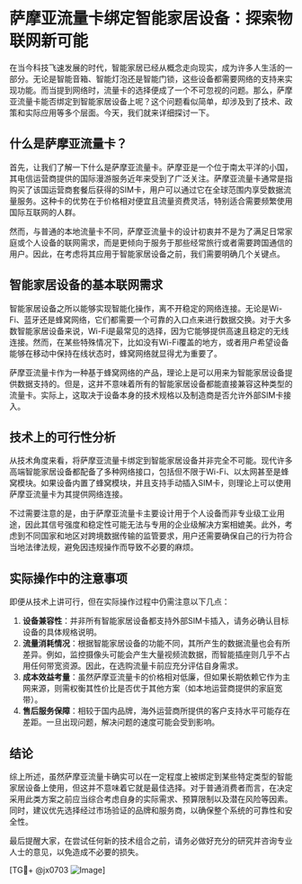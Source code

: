 # 萨摩亚流量卡绑定智能家居设备：探索物联网新可能

在当今科技飞速发展的时代，智能家居已经从概念走向现实，成为许多人生活的一部分。无论是智能音箱、智能灯泡还是智能门锁，这些设备都需要网络的支持来实现功能。而当提到网络时，流量卡的选择便成了一个不可忽视的问题。那么，萨摩亚流量卡能否绑定到智能家居设备上呢？这个问题看似简单，却涉及到了技术、政策和实际应用等多个层面。今天，我们就来详细探讨一下。

## 什么是萨摩亚流量卡？

首先，让我们了解一下什么是萨摩亚流量卡。萨摩亚是一个位于南太平洋的小国，其电信运营商提供的国际漫游服务近年来受到了广泛关注。萨摩亚流量卡通常是指购买了该国运营商套餐后获得的SIM卡，用户可以通过它在全球范围内享受数据流量服务。这种卡的优势在于价格相对便宜且流量资费灵活，特别适合需要频繁使用国际互联网的人群。

然而，与普通的本地流量卡不同，萨摩亚流量卡的设计初衷并不是为了满足日常家庭或个人设备的联网需求，而是更倾向于服务于那些经常旅行或者需要跨国通信的用户。因此，在考虑将其应用于智能家居设备之前，我们需要明确几个关键点。

## 智能家居设备的基本联网需求

智能家居设备之所以能够实现智能化操作，离不开稳定的网络连接。无论是Wi-Fi、蓝牙还是蜂窝网络，它们都需要一个可靠的入口点来进行数据交换。对于大多数智能家居设备来说，Wi-Fi是最常见的选择，因为它能够提供高速且稳定的无线连接。然而，在某些特殊情况下，比如没有Wi-Fi覆盖的地方，或者用户希望设备能够在移动中保持在线状态时，蜂窝网络就显得尤为重要了。

萨摩亚流量卡作为一种基于蜂窝网络的产品，理论上是可以用来为智能家居设备提供数据支持的。但是，这并不意味着所有的智能家居设备都能直接兼容这种类型的流量卡。实际上，这取决于设备本身的技术规格以及制造商是否允许外部SIM卡接入。

## 技术上的可行性分析

从技术角度来看，将萨摩亚流量卡绑定到智能家居设备并非完全不可能。现代许多高端智能家居设备都配备了多种网络接口，包括但不限于Wi-Fi、以太网甚至是蜂窝模块。如果设备内置了蜂窝模块，并且支持手动插入SIM卡，则理论上可以使用萨摩亚流量卡为其提供网络连接。

不过需要注意的是，由于萨摩亚流量卡主要设计用于个人设备而非专业级工业用途，因此其信号强度和稳定性可能无法与专用的企业级解决方案相媲美。此外，考虑到不同国家和地区对跨境数据传输的监管要求，用户还需要确保自己的行为符合当地法律法规，避免因违规操作而导致不必要的麻烦。

## 实际操作中的注意事项

即便从技术上讲可行，但在实际操作过程中仍需注意以下几点：

1. **设备兼容性**：并非所有智能家居设备都支持外部SIM卡插入，请务必确认目标设备的具体规格说明。
2. **流量消耗情况**：根据智能家居设备的功能不同，其所产生的数据流量也会有所差异。例如，监控摄像头可能会产生大量视频流数据，而智能插座则几乎不占用任何带宽资源。因此，在选购流量卡前应充分评估自身需求。
3. **成本效益考量**：虽然萨摩亚流量卡的价格相对低廉，但如果长期依赖它作为主网来源，则需权衡其性价比是否优于其他方案（如本地运营商提供的家庭宽带）。
4. **售后服务保障**：相较于国内品牌，海外运营商所提供的客户支持水平可能存在差距。一旦出现问题，解决问题的速度可能会受到影响。

## 结论

综上所述，虽然萨摩亚流量卡确实可以在一定程度上被绑定到某些特定类型的智能家居设备上使用，但这并不意味着它就是最佳选择。对于普通消费者而言，在决定采用此类方案之前应当综合考虑自身的实际需求、预算限制以及潜在风险等因素。同时，建议优先选择经过市场验证的品牌和服务商，以确保整个系统的可靠性和安全性。

最后提醒大家，在尝试任何新的技术组合之前，请务必做好充分的研究并咨询专业人士的意见，以免造成不必要的损失。

[TG💪+ @jx0703 ![Image](https://github.com/user-attachments/assets/dbca1d08-cadb-493c-b0ec-ad6f7a83f270)]